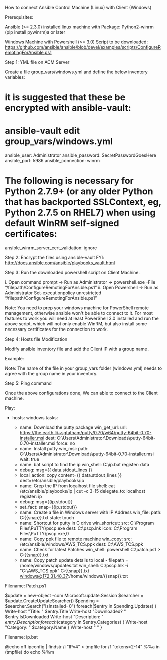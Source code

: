 How to connect Ansible Control Machine (Linux) with Client (Windows)

Prerequisites:

Ansible (>= 2.3.0) installed linux machine with
Package: Python2-winrm (pip install pywinrm)a or later

Windows Machine with Powershell (>= 3.0)
Script to be downloaded: https://github.com/ansible/ansible/blob/devel/examples/scripts/ConfigureRemotingForAnsible.ps1
      

Step 1: YML file on ACM Server

Create a file group_vars/windows.yml and define the below inventory variables:

# it is suggested that these be encrypted with ansible-vault:
# ansible-vault edit group_vars/windows.yml
ansible_user: Administrator
ansible_password: SecretPasswordGoesHere
ansible_port: 5986
ansible_connection: winrm
# The following is necessary for Python 2.7.9+ (or any older Python that has backported SSLContext, eg, Python 2.7.5 on RHEL7) when using default WinRM self-signed certificates:
ansible_winrm_server_cert_validation: ignore

Step 2:  Encrypt the files using ansible-vault 
FYI: http://docs.ansible.com/ansible/playbooks_vault.html

Step 3: Run the downloaded powershell script on Client Machine.

  i. Open command prompt -> Run as Administrator -> powershell.exe -File “/filepath/ConfigureRemotingForAnsible.ps1”
  ii. Open Powershell -> Run as Administrator 
Set-executionpolicy unrestricted
“/filepath/ConfigureRemotingForAnsible.ps1”


Note:
You need to prep your windows machine for PowerShell remote management, otherwise ansible won't be able to connect to it. For most features to work you will need at least PowerShell 3.0 installed and run the above script, which will not only enable WinRM, but also install some necessary certificates for the connection to work.


Step 4: Hosts file Modification

Modify ansible inventory file and add the Client IP with a group name .

Example:


Note: The name of the file in your group_vars folder (windows.yml) needs to agree with the group name in your inventory.



Step 5: Ping command

Once the above configurations done, We can able to connect to the Client machine. 













Play:

- hosts: windows
  tasks:

   - name: Download the putty package
 	win_get_url:
  	url: https://the.earth.li/~sgtatham/putty/0.70/w64/putty-64bit-0.70-installer.msi
  	dest: C:\Users\Administrator\Downloads\putty-64bit-0.70-installer.msi
  	force: no
   - name: Install putty
 	win_msi:
  	path: C:\Users\Administrator\Downloads\putty-64bit-0.70-installer.msi
  	wait: true
   - name: bat script to find the ip
  	win_shell: C:\ip.bat
  	register: data
	- debug: msg={{ data.stdout_lines }}
	- local_action: copy content={{ data.stdout_lines }} dest=/etc/ansible/playbooks/ip
	- name: Grep the IP from localhost file
  	shell: cat /etc/ansible/playbooks/ip | cut -c 3-15
  	delegate_to: localhost
  	register: ip
	- debug: msg={{ip.stdout}}
	- set_fact: snap={{ip.stdout}}
	- name: Create a file in Windows server with IP Address
  	win_file:
   	path: C:\{{snap}}.txt
   	state: touch
   - name: Shortcut for putty in C drive
 	win_shortcut:
  	src: C:\Program Files\PuTTY\pscp.exe
  	dest: C:\pscp.lnk
  	icon: C:\Program Files\PuTTY\pscp.exe,0
   - name: Copy ppk file to remote machine
 	win_copy:
  	src: /etc/ansible/windows/AWS_TCS.ppk
  	dest: C:\AWS_TCS.ppk
   - name: Check for latest Patches
 	win_shell: powershell C:\patch.ps1 > C:\{{snap}}.txt
   - name: Copy patch update details to local - filepath = /home/windows/updates.txt
 	win_shell: C:\pscp.lnk -i "C:\AWS_TCS.ppk" C:\{{snap}}.txt windows@172.31.48.37:/home/windows/{{snap}}.txt


Filename: Patch.ps1

$update = new-object -com Microsoft.update.Session
$searcher = $update.CreateUpdateSearcher()
$pending = $searcher.Search("IsInstalled=0")
foreach($entry in $pending.Updates)
{
	Write-host "Title: " $entry.Title
	Write-host "Downloaded? " $entry.IsDownloaded
	Write-host "Description: " $entry.Description
	foreach($category in $entry.Categories)
	{
    	Write-host "Category: " $category.Name
	}
	Write-host " "
}



Filename: ip.bat

@echo off
ipconfig | findstr /i "IPv4" > tmpfile
for /f "tokens=2-14" %%a in (tmpfile) do echo %%m 


